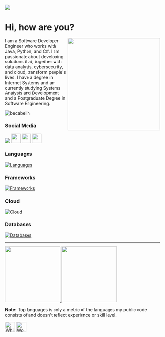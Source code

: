 ![](https://github.com/becabelin/becabelin/assets/69727594/53357ec2-afff-4ddb-a3f8-2693da436764)

# Hi, how are you?

<img align="right" src="https://github.com/becabelin/becabelin/assets/69727594/d46c9123-c05c-4f68-b00b-575f65da318e" width="300px">

I am a Software Developer Engineer who works with Java, Python, and C#. I am passionate about developing solutions that, together with data analysis, cybersecurity, and cloud, transform people's lives. I have a degree in Internet Systems and am currently studying Systems Analysis and Development and a Postgraduate Degree in Software Engineering.

![becabelin](https://komarev.com/ghpvc/?username=becabelin&style=for-the-badge&label=VIEWS&abbreviated=true&color=0F428D)

### Social Media
<a href="https://www.linkedin.com/in/becabelin"><img src="https://img.shields.io/badge/LinkedIn-0077B5?style=for-the-badge&logo=linkedin&logoColor=white"/></a>
<a href="https://g.dev/becabelin"><img height="30px" src="https://img.shields.io/badge/Google_developer-4285F4?style=for-the-badge&logo=Google-chrome&logoColor=white"/></a>
<a href="https://www.cloudskillsboost.google/public_profiles/39cfa74d-bea8-4798-833f-a82974cd49be"><img height="30px" src="https://img.shields.io/badge/Google_Cloud-4285F4?style=for-the-badge&logo=google-cloud&logoColor=white"/></a>
<a href="https://learn.microsoft.com/pt-br/users/rebecabelin/"><img height="30px" src="https://img.shields.io/badge/Microsoft-0078D7?style=for-the-badge&logo=azure-devops&logoColor=white"/></a>

### Languages
[![Languages](https://skillicons.dev/icons?i=cs,css,html,java,javascript,kotlin,python&perline=10)](https://skillicons.dev)

### Frameworks
[![Frameworks](https://skillicons.dev/icons?i=dotnet,kafka,gradle,bootstrap,docker,postman,spring&perline=10)](https://skillicons.dev)

### Cloud
[![Cloud](https://skillicons.dev/icons?i=aws,azure,gcp&perline=10)](https://skillicons.dev)

### Databases
[![Databases](https://skillicons.dev/icons?i=mysql,mongodb,postgres,rabbitmq&perline=10)](https://skillicons.dev)

<hr>

<a href="https://github.com/becabelin">
  <img height="180em" src="https://github-readme-stats.vercel.app/api?username=becabelin&show_icons=true&count_private=true&theme=react&hide_border=true&bg_color=151B22&card_width=400"/>
  <img height="180em" src="https://github-readme-stats.vercel.app/api/top-langs/?username=becabelin&langs_count=8&count_private=true&layout=compact&theme=react&hide_border=true&bg_color=151B22&card_width=400"/>
</a>

<b>Note:</b> Top languages is only a metric of the languages my public code consists of and doesn't reflect experience or skill level.

<img src="https://raw.githubusercontent.com/Tarikul-Islam-Anik/Animated-Fluent-Emojis/master/Emojis/Smilies/White%20Heart.png" alt="White Heart" width="32" height="32" /> <img src="https://raw.githubusercontent.com/Tarikul-Islam-Anik/Animated-Fluent-Emojis/master/Emojis/People%20with%20professions/Woman%20Technologist%20Light%20Skin%20Tone.png" alt="Woman Technologist Light Skin Tone" width="32" height="32" />
